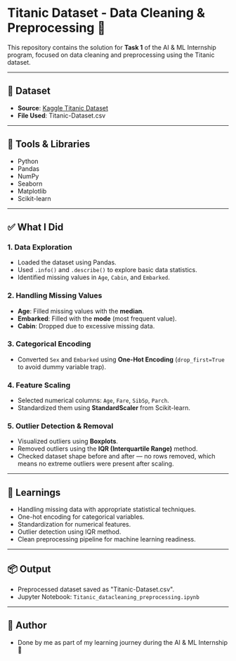 # Titanic Dataset - Data Cleaning & Preprocessing 🚢

This repository contains the solution for **Task 1** of the AI & ML Internship program, focused on data cleaning and preprocessing using the Titanic dataset.

---

## 📁 Dataset
- **Source**: [Kaggle Titanic Dataset](https://www.kaggle.com/datasets/yasserh/titanic-dataset)
- **File Used**: Titanic-Dataset.csv

---

## 🔧 Tools & Libraries
- Python
- Pandas
- NumPy
- Seaborn
- Matplotlib
- Scikit-learn

---

## ✅ What I Did

### 1. Data Exploration
- Loaded the dataset using Pandas.
- Used `.info()` and `.describe()` to explore basic data statistics.
- Identified missing values in `Age`, `Cabin`, and `Embarked`.

### 2. Handling Missing Values
- **Age**: Filled missing values with the **median**.
- **Embarked**: Filled with the **mode** (most frequent value).
- **Cabin**: Dropped due to excessive missing data.

### 3. Categorical Encoding
- Converted `Sex` and `Embarked` using **One-Hot Encoding** (`drop_first=True` to avoid dummy variable trap).

### 4. Feature Scaling
- Selected numerical columns: `Age`, `Fare`, `SibSp`, `Parch`.
- Standardized them using **StandardScaler** from Scikit-learn.

### 5. Outlier Detection & Removal
- Visualized outliers using **Boxplots**.
- Removed outliers using the **IQR (Interquartile Range)** method.
- Checked dataset shape before and after — no rows removed, which means no extreme outliers were present after scaling.

---

## 🧠 Learnings
- Handling missing data with appropriate statistical techniques.
- One-hot encoding for categorical variables.
- Standardization for numerical features.
- Outlier detection using IQR method.
- Clean preprocessing pipeline for machine learning readiness.

---

## 📦 Output
- Preprocessed dataset saved as "Titanic-Dataset.csv".
- Jupyter Notebook: `Titanic_datacleaning_preprocessing.ipynb`

---

## 🚀 Author
- Done by me as part of my learning journey during the AI & ML Internship 🚀
